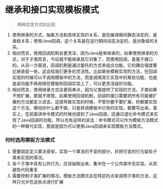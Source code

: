 # 继承和接口实现模板模式

> 两种实现方式的比较

1. 使用继承的方式，抽象方法和具体实现的关系，是在编译期间静态决定的，是类级关系；使用Java回调，这个关系是在运行期间动态决定的，是对象级的关系。
2. 相对而言，使用回调机制会更灵活，因为Java是单继承的，如果使用继承的方式，对于子类而言，今后就不能继承其它对象了，而使用回调，是基于接口的。从另一方面说，回调机制是通过委托的方式来组合功能，它的耦合强度要比继承低一些，这会给我们更多的灵活性。比如某些模板实现的方法，在回调实现的时候可以不调用模板中的方法，而是调用其它实现中的某些功能，也就是说功能不再局限在模板和回调实现上了，可以更灵活组织功能。
3. 相对而言，使用继承方式会更简单点，因为父类提供了实现的方法，子类如果不想扩展，那就不用管。如果使用回调机制，回调的接口需要把所有可能被扩展的方法都定义进去，这就导致实现的时候，不管你要不要扩展，你都要实现这个方法，哪怕你什么都不做，只是转调模板中已有的实现，都要写出来。事实上，在前面讲命令模式的时候也提到了Java回调，还通过退化命令模式来实现了Java回调的功能，所以也有这样的说法：命令模式可以作为模板方法模式的一种替代实现，那就是因为可以使用Java回调来实现模板方法模式。

### 何时选用模板方法模式

1. 需要固定定义算法骨架，实现一个算法的不变的部分，并把可变的行为留给子类来实现的情况。
2. 各个子类中具有公共行为，应该抽取出来，集中在一个公共类中去实现，从而避免代码重复
3. 需要控制子类扩展的情况。模板方法模式会在特定的点来调用子类的方法，这样只允许在这些点进行扩展